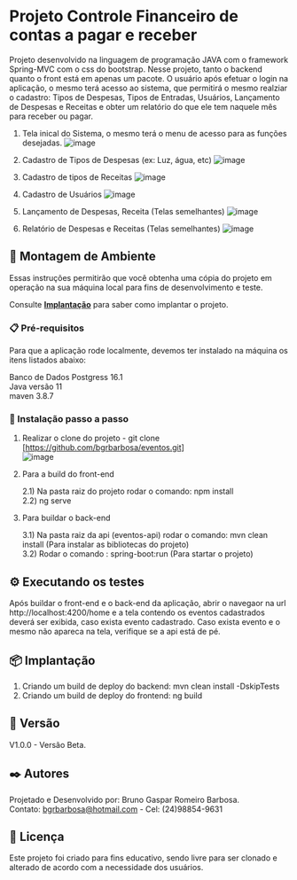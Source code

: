 # Projeto Controle Financeiro de contas a pagar e receber

Projeto desenvolvido na linguagem de programação JAVA com o framework Spring-MVC com o css do bootstrap. Nesse projeto, tanto o backend quanto o front está em apenas um pacote. O usuário após efetuar o login na aplicação, o mesmo terá acesso ao sistema, que permitirá o mesmo realziar o cadastro: Tipos de Despesas, Tipos de Entradas, Usuários, Lançamento de Despesas e Receitas e obter um relatório do que ele tem naquele mês para receber ou pagar. 

1) Tela inical do Sistema, o mesmo terá o menu de acesso para as funções desejadas. 
![image](https://github.com/user-attachments/assets/a8b9355e-ac78-4fe8-ab70-5075d723a6f3)

2) Cadastro de Tipos de Despesas (ex: Luz, água, etc)
![image](https://github.com/user-attachments/assets/2f37b6d4-7d76-40c5-b56a-f89fd485c462)

3) Cadastro de tipos de Receitas
![image](https://github.com/user-attachments/assets/c8752f6c-0418-4a85-9803-5d27509eecb9)

4) Cadastro de Usuários
![image](https://github.com/user-attachments/assets/962e5495-1926-492a-bbf6-1648fd54f3e2)

5) Lançamento de Despesas, Receita (Telas semelhantes)
![image](https://github.com/user-attachments/assets/72d93d25-fd5e-4c44-87fc-a3d18db1d647)

6) Relatório de Despesas e Receitas (Telas semelhantes)
![image](https://github.com/user-attachments/assets/fe5e80e2-0844-4ad8-9fdc-e21977fe2ae0)

## 🚀 Montagem de Ambiente

Essas instruções permitirão que você obtenha uma cópia do projeto em operação na sua máquina local para fins de desenvolvimento e teste.

Consulte **[Implantação](#-implanta%C3%A7%C3%A3o)** para saber como implantar o projeto.

### 📋 Pré-requisitos

Para que a aplicação rode localmente, devemos ter instalado na máquina os itens listados abaixo: <br>

Banco de Dados Postgress 16.1<br>
Java versão 11<br>
maven 3.8.7

### 🔧 Instalação passo a passo

1) Realizar o clone do projeto - git clone [https://github.com/bgrbarbosa/eventos.git]<br>
![image](https://github.com/user-attachments/assets/5f96fcaf-33a8-45ca-9740-42ff4bee558c)


2) Para a build do front-end

   2.1) Na pasta raiz do projeto rodar o comando: npm install<br>
   2.2) ng serve

3) Para buildar o back-end

   3.1) Na pasta raiz da api (eventos-api) rodar o comando: mvn clean install (Para instalar as bibliotecas do projeto) <br>
   3.2) Rodar o comando : spring-boot:run (Para startar o projeto) 
 
## ⚙️ Executando os testes

Após buildar o front-end e o back-end da aplicação, abrir o navegaor na url http://localhost:4200/home e a tela contendo os eventos cadastrados deverá ser exibida, caso exista evento cadastrado. Caso exista evento e o mesmo não apareca na tela, verifique se a api está de pé.


## 📦 Implantação

1) Criando um build de deploy do backend: mvn clean install -DskipTests
2) Criando um build de deploy do frontend: ng build

## 📌 Versão

V1.0.0 - Versão Beta. 

## ✒️ Autores

Projetado e Desenvolvido por: Bruno Gaspar Romeiro Barbosa.<br>
Contato: bgrbarbosa@hotmail.com - Cel: (24)98854-9631

## 📄 Licença

Este projeto foi criado para fins educativo, sendo livre para ser clonado e alterado de acordo com a necessidade dos usuários.








